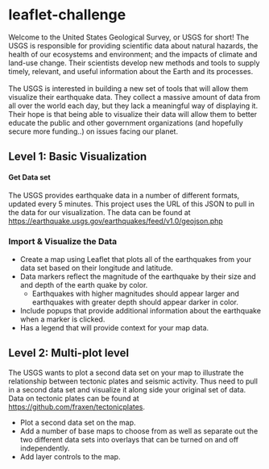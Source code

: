 # leaflet-challenge

Welcome to the United States Geological Survey, or USGS for short! The USGS is responsible for providing scientific data about natural hazards, the health of our ecosystems and environment; and the impacts of climate and land-use change. Their scientists develop new methods and tools to supply timely, relevant, and useful information about the Earth and its processes.
<br><br>
The USGS is interested in building a new set of tools that will allow them visualize their earthquake data. They collect a massive amount of data from all over the world each day, but they lack a meaningful way of displaying it. Their hope is that being able to visualize their data will allow them to better educate the public and other government organizations (and hopefully secure more funding..) on issues facing our planet.


## Level 1: Basic Visualization

#### Get Data set
The USGS provides earthquake data in a number of different formats, updated every 5 minutes. This project uses the URL of this JSON to pull in the data for our visualization. The data can be found at https://earthquake.usgs.gov/earthquakes/feed/v1.0/geojson.php

### Import & Visualize the Data
 * Create a map using Leaflet that plots all of the earthquakes from your data set based on their longitude and latitude.
 * Data markers reflect the magnitude of the earthquake by their size and and depth of the earth quake by color. 
      *  Earthquakes with higher magnitudes should appear larger and earthquakes with greater depth should appear darker in color.
 * Include popups that provide additional information about the earthquake when a marker is clicked.
 * Has a legend that will provide context for your map data.

## Level 2: Multi-plot level

The USGS wants to plot a second data set on your map to illustrate the relationship between tectonic plates and seismic activity. Thus need to pull in a second data set and visualize it along side your original set of data. Data on tectonic plates can be found at https://github.com/fraxen/tectonicplates.

 * Plot a second data set on the map.
 * Add a number of base maps to choose from as well as separate out the two different data sets into overlays that can be turned on and off independently.
* Add layer controls to the map.


